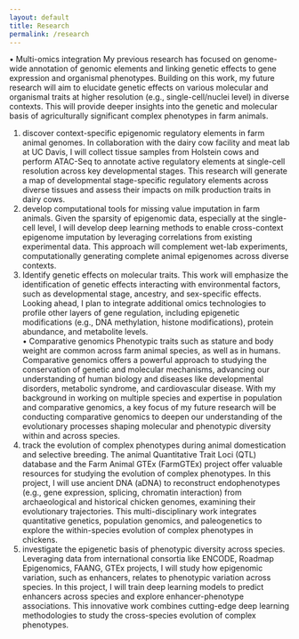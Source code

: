 ```yaml
---
layout: default
title: Research
permalink: /research
---
```


•	Multi-omics integration
    My previous research has focused on genome-wide annotation of genomic elements and linking genetic effects to gene expression and organismal phenotypes. Building on this work, my future research will aim to elucidate genetic effects on various molecular and organismal traits at higher resolution (e.g., single-cell/nuclei level) in diverse contexts. This will provide deeper insights into the genetic and molecular basis of agriculturally significant complex phenotypes in farm animals. 
  1) discover context-specific epigenomic regulatory elements in farm animal genomes. In collaboration with the dairy cow facility and meat lab at UC Davis, I will collect tissue samples from Holstein cows and perform ATAC-Seq to annotate active regulatory elements at single-cell resolution across key developmental stages. This research will generate a map of developmental stage-specific regulatory elements across diverse tissues and assess their impacts on milk production traits in dairy cows.
  2) develop computational tools for missing value imputation in farm animals. Given the sparsity of epigenomic data, especially at the single-cell level, I will develop deep learning methods to enable cross-context epigenome imputation by leveraging correlations from existing experimental data. This approach will complement wet-lab experiments, computationally generating complete animal epigenomes across diverse contexts.
  3) Identify genetic effects on molecular traits. This work will emphasize the identification of genetic effects interacting with environmental factors, such as developmental stage, ancestry, and sex-specific effects. Looking ahead, I plan to integrate additional omics technologies to profile other layers of gene regulation, including epigenetic modifications (e.g., DNA methylation, histone modifications), protein abundance, and metabolite levels.  
•	Comparative genomics
    Phenotypic traits such as stature and body weight are common across farm animal species, as well as in humans. Comparative genomics offers a powerful approach to studying the conservation of genetic and molecular mechanisms, advancing our understanding of human biology and diseases like developmental disorders, metabolic syndrome, and cardiovascular disease. With my background in working on multiple species and expertise in population and comparative genomics, a key focus of my future research will be conducting comparative genomics to deepen our understanding of the evolutionary processes shaping molecular and phenotypic diversity within and across species.
  1) track the evolution of complex phenotypes during animal domestication and selective breeding. The animal Quantitative Trait Loci (QTL) database and the Farm Animal GTEx (FarmGTEx) project offer valuable resources for studying the evolution of complex phenotypes. In this project, I will use ancient DNA (aDNA) to reconstruct endophenotypes (e.g., gene expression, splicing, chromatin interaction) from archaeological and historical chicken genomes, examining their evolutionary trajectories. This multi-disciplinary work integrates quantitative genetics, population genomics, and paleogenetics to explore the within-species evolution of complex phenotypes in chickens.
  2) investigate the epigenetic basis of phenotypic diversity across species. Leveraging data from international consortia like ENCODE, Roadmap Epigenomics, FAANG, GTEx projects, I will study how epigenomic variation, such as enhancers, relates to phenotypic variation across species. In this project, I will train deep learning models to predict enhancers across species and explore enhancer-phenotype associations. This innovative work combines cutting-edge deep learning methodologies to study the cross-species evolution of complex phenotypes.









